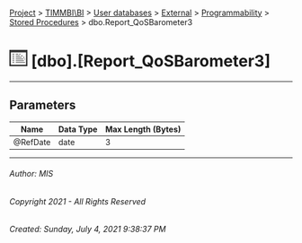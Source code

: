 #### 

[Project](../../../../../index.md) > [TIMMBI\\BI](../../../../index.md) > [User databases](../../../index.md) > [External](../../index.md) > [Programmability](../index.md) > [Stored Procedures](Stored_Procedures.md) > dbo.Report_QoSBarometer3

# ![Stored Procedures](../../../../../Images/StoredProcedure32.png) [dbo].[Report_QoSBarometer3]

---

## <a name="#parameters"></a>Parameters

| Name | Data Type | Max Length (Bytes) |
|---|---|---|
| @RefDate | date | 3 |


---

###### Author:  MIS

###### Copyright 2021 - All Rights Reserved

###### Created: Sunday, July 4, 2021 9:38:37 PM

